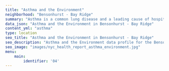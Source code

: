 ```yaml
---
title: "Asthma and the Environment"
neighborhood: "Bensonhurst - Bay Ridge"
summary: "Asthma is a common lung disease and a leading cause of hospitalizations for children under 15 years old. This report provides a summary of asthma indicators by neighborhood. It also describes housing and neighborhood characteristics that can make asthma worse."
data_json: "Asthma and the Environment in Bensonhurst - Bay Ridge"
content_yml: "asthma"
type: location
seo_title: "Asthma and the Environment in Bensonhurst - Bay Ridge"
seo_description: "Asthma and the Environment data profile for the Bensonhurst - Bay Ridge neighborhood of NYC."
seo_image: "images/nyc_health_report_asthma_environment.jpg"
menu:
    main:
        identifier: '04'
---
```

